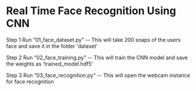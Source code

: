# Real Time Face Recognition Using CNN

Step 1 Run “01_face_dataset.py”
        -- This will take 200 snaps of the users face and save it in the folder 'dataset'


Step 2 Run “02_face_training.py”
        -- This will train the CNN model and save the weights as 'trained_model.hdf5'


Step 3 Run “03_face_recognition.py”
        -- This will open the webcam instance for face recognition



